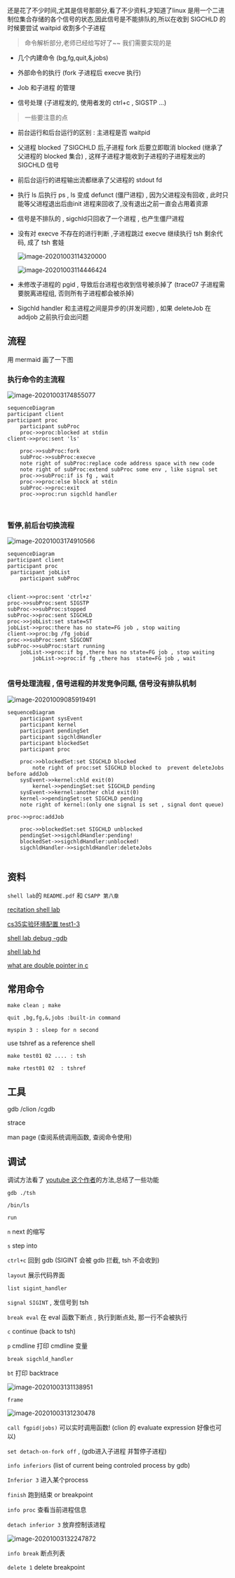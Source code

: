 

还是花了不少时间,尤其是信号那部分,看了不少资料,才知道了linux 是用一个二进制位集合存储的各个信号的状态,因此信号是不能排队的,所以在收到 SIGCHLD 的时候要尝试 waitpid 收割多个子进程

> 命令解析部分,老师已经给写好了~~ 我们需要实现的是

- 几个内建命令 (bg,fg,quit,&,jobs)

- 外部命令的执行 (fork 子进程后 execve 执行)

- Job 和子进程 的管理
- 信号处理 (子进程发的, 使用者发的 ctrl+c , SIGSTP ...)



> 一些要注意的点

- 前台运行和后台运行的区别 : 主进程是否 waitpid

- 父进程 blocked 了SIGCHLD 后,子进程 fork 后要立即取消 blocked (继承了父进程的 blocked 集合) , 这样子进程才能收到子进程的子进程发出的 SIGCHLD 信号

- 前后台运行的进程输出流都继承了父进程的 stdout fd

- 执行 ls 后执行 ps , ls 变成 defunct (僵尸进程) , 因为父进程没有回收 , 此时只能等父进程退出后由init 进程来回收了,没有退出之前一直会占用着资源

- 信号是不排队的 , sigchld只回收了一个进程 , 也产生僵尸进程

- 没有对 execve 不存在的进行判断 ,子进程跳过 execve 继续执行 tsh 剩余代码, 成了 tsh 套娃

   ![image-20201003114320000](/images/image-20201003114320000.png)

  ![image-20201003114446424](/images/image-20201003114446424.png)

- 未修改子进程的 pgid , 导致后台进程也收到信号被杀掉了 (trace07 子进程需要脱离进程组, 否则所有子进程都会被杀掉)

- Sigchld handler 和主进程之间是异步的(并发问题) , 如果 deleteJob 在 addjob 之前执行会出问题


## 流程

用 mermaid 画了一下图


### 执行命令的主流程 

![image-20201003174855077](/images/image-20201003174855077.png)

```mermaid
sequenceDiagram
participant client
participant proc
    participant subProc
    proc->>proc:blocked at stdin
client->>proc:sent 'ls'

    proc->>subProc:fork
    subProc->>subProc:execve
    note right of subProc:replace code address space with new code
    note right of subProc:extend subProc some env , like signal set
    proc->>subProc:if is fg , wait
    proc->>proc:else block at stdin
    subProc->>proc:exit
    proc->>proc:run sigchld handler
    
    		 
```

### 暂停,前后台切换流程

![image-20201003174910566](/images/image-20201003174910566.png)

```mermaid
sequenceDiagram
participant client
participant proc
 participant jobList
    participant subProc
       
    
client->>proc:sent 'ctrl+z'
proc->>subProc:sent SIGSTP 
subProc->>subProc:stopped
subProc->>proc:sent SIGCHLD
proc->>jobList:set state=ST
jobList->>proc:there has no state=FG job , stop waiting
client->>proc:bg /fg jobid
proc->>subProc:sent SIGCONT
subProc->>subProc:start running
    jobList->>proc:if bg ,there has no state=FG job , stop waiting
        jobList->>proc:if fg ,there has  state=FG job , wait
    		 
```



### 信号处理流程 , 信号进程的并发竞争问题, 信号没有排队机制

![image-20201009085919491](/images/image-20201009085919491.png)

```mermaid
sequenceDiagram
    participant sysEvent
    participant kernel
    participant pendingSet
    participant sigchldHandler
    participant blockedSet
    participant proc
    
    proc->>blockedSet:set SIGCHLD blocked  
        note right of proc:set SIGCHLD blocked to  prevent deleteJobs before addJob
    sysEvent->>kernel:chld exit(0)
        kernel->>pendingSet:set SIGCHLD pending
    sysEvent->>kernel:another chld exit(0)
    kernel->>pendingSet:set SIGCHLD pending 
    note right of kernel:(only one signal is set , signal dont queue)

proc->>proc:addJob

    proc->>blockedSet:set SIGCHLD unblocked
    pendingSet->>sigchldHandler:pending!
    blockedSet->>sigchldHandler:unblocked!
    sigchldHandler->>sigchldHandler:deleteJobs
    
```

## 资料

`shell lab`的 `README.pdf` 和 `CSAPP 第八章`

[recitation shell lab](https://www.youtube.com/watch?v=kC8uW4bS_MM&list=PLLchAlP_W0GfYWjv6Off6lfk4xNe_l-QB&index=13&t=6s)

[cs35实验环境配置 test1-3](https://www.youtube.com/watch?v=OMhhyGUQ5BI&list=PLLchAlP_W0GfYWjv6Off6lfk4xNe_l-QB&index=10&t=4s)

[shell lab debug -gdb](https://www.youtube.com/watch?v=xAW_pNBlfnI&t=1266s)

[shell lab hd](https://www.youtube.com/watch?v=CJDKTaXLK6s&t=2400s)

[what are double pointer in c](https://www.youtube.com/watch?v=jUcqT37FdUI&list=PLLchAlP_W0GfYWjv6Off6lfk4xNe_l-QB&index=42&t=460s) 



## 常用命令

`make clean ; make`

`quit ,bg,fg,&,jobs :built-in command`

`myspin 3 : sleep for n second`

use tshref as a reference shell 

`make test01 02 .... : tsh`

`make rtest01 02  : tshref`

## 工具

gdb /clion /cgdb

strace

man page (查阅系统调用函数, 查阅命令使用)


## 调试

调试方法看了 [youtube 这个作者](https://www.youtube.com/watch?v=xAW_pNBlfnI&t=1266s)的方法,总结了一些功能

`gdb ./tsh`  

`/bin/ls`

`run`

`n`  next 的缩写

`s`  step into

`ctrl+c` 回到 gdb (SIGINT 会被 gdb 拦截, tsh 不会收到)

`layout` 展示代码界面

`list sigint_handler`

`signal SIGINT` , 发信号到 tsh

`break eval` 在 eval 函数下断点 , 执行到断点处, 那一行不会被执行

`c`  continue (back to tsh)

`p` cmdline 打印 cmdline 变量

`break sigchld_handler`

`bt` 打印 backtrace

![image-20201003131138951](/images/image-20201003131138951.png)

`frame`

![image-20201003131230478](/images/image-20201003131230478.png)

`call fgpid(jobs)` 可以实时调用函数!  (clion 的 evaluate expression 好像也可以)

`set detach-on-fork off` ,  (gdb进入子进程 并暂停子进程)

`info inferiors`  (list of current being controled process by gdb)

`Inferior 3` 进入某个process

`finish` 跑到结束 or breakpoint

`info proc` 查看当前进程信息

`detach inferior 3` 放弃控制该进程

![image-20201003132247872](/images/image-20201003132247872.png)

`info break`  断点列表

`delete 1`  delete breakpoint
